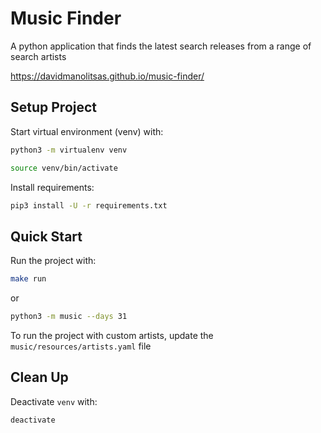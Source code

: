 # Music Finder

A python application that finds the latest search releases from a range of search artists

https://davidmanolitsas.github.io/music-finder/

## Setup Project

Start virtual environment (venv) with:

```bash
python3 -m virtualenv venv
```

```bash
source venv/bin/activate
```

Install requirements:

```bash
pip3 install -U -r requirements.txt
```

## Quick Start

Run the project with:

```bash
make run
```

or

```bash
python3 -m music --days 31
```

To run the project with custom artists, update the `music/resources/artists.yaml` file


## Clean Up

Deactivate `venv` with:

```bash
deactivate
```
